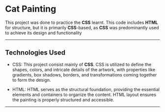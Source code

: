 # Cat Painting

This project was done to practice the **CSS** learnt.
This code includes **HTML** for structure, but it is primarily **CSS**-based, as **CSS** was predominantly used to achieve its design and functionality

---

## Technologies Used

- CSS: This project consist mainly of **CSS**. CSS is utilized to define the shapes, colors, and intricate details of the artwork, with properties like gradients, box shadows, borders, and transformations coming together to form the design.

- HTML: HTML serves as the structural foundation, providing the essential elements and containers to organize the content. HTML layout ensures the painting is properly structured and accessible.

----